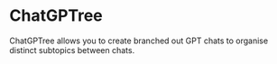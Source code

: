 # ChatGPTree
ChatGPTree allows you to create branched out GPT chats to organise distinct subtopics between chats.
